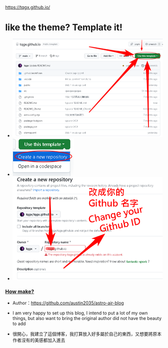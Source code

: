 https://tqgx.github.io/

# like the theme?  Template it!
- ![imgage](https://github.com/tqgx/tqgx/blob/main/TQGX/fork1.png?raw=true)
- ![imgage](https://github.com/tqgx/tqgx/blob/main/TQGX/fork2.png?raw=true)
- ![imgage](https://github.com/tqgx/tqgx/blob/main/TQGX/fork3.png?raw=true)

### [How make?](https://tqgx.github.io/posts/2/)
- Author：https://github.com/austin2035/astro-air-blog


- I am very happy to set up this blog, I intend to put a lot of my own things, but also want to bring the original author did not have the beauty to add
- 很開心，我建立了這個博客，我打算放入好多屬於自己的東西，又想要將原本作者沒有的美感都加入進去




